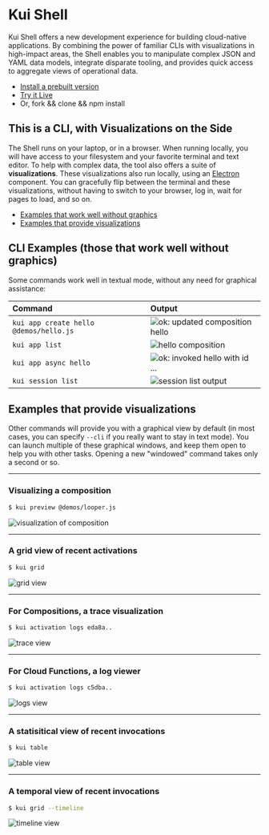 # Kui Shell

Kui Shell offers a new development experience for building
cloud-native applications. By combining the power of familiar CLIs
with visualizations in high-impact areas, the Shell enables you to
manipulate complex JSON and YAML data models, integrate disparate
tooling, and provides quick access to aggregate views of operational
data.

- [Install a prebuilt version](docs/installation.md)
- [Try it Live](https://hello.kui-shell.org/)
- Or, fork && clone && npm install

## This is a CLI, with Visualizations on the Side

The Shell runs on your laptop, or in a browser. When running locally,
you will have access to your filesystem and your favorite terminal and
text editor. To help with complex data, the tool also offers a suite
of **visualizations**. These visualizations also run locally, using an
[Electron](https://electronjs.org) component. You can gracefully flip
between the terminal and these visualizations, without having to
switch to your browser, log in, wait for pages to load, and so on.

- [Examples that work well without graphics](#cli-examples)
- [Examples that provide visualizations](#visualizations)

## CLI Examples (those that work well without graphics)<a name='cli-examples'></a>

Some commands work well in textual mode, without any need for
graphical assistance:

|Command                               | Output                        |
|:-------------------------------------|:------------------------------|
|`kui app create hello @demos/hello.js`|![ok: updated composition hello](https://ibm.box.com/shared/static/6mz8xvdw3wbldh7o111cuu7gnh1kwss4.png)|
|`kui app list`                        |![hello            composition](https://ibm.box.com/shared/static/w8m0jigs07bv59a7pl3lf3phwj27orwj.png)|
|`kui app async hello`                 |![ok: invoked hello with id ...](https://ibm.box.com/shared/static/b646dsiqylqv4b9wom6tj8xquitdkf27.png)|
|`kui session list`                    |![session list output](https://ibm.box.com/shared/static/hym083s3zt6oe1byyapxu0ap5xzhom37.png)|

## Examples that provide visualizations<a name='visualizations'></a>

Other commands will provide you with a graphical view by default (in
most cases, you can specify `--cli` if you really want to stay in text
mode). You can launch multiple of these graphical windows, and keep
them open to help you with other tasks. Opening a new "windowed"
command takes only a second or so.

<a name="preview"></a><a name="grid"></a>

--------------------------------------------
### Visualizing a composition

```bash
$ kui preview @demos/looper.js
```
![visualization of composition](https://ibm.box.com/shared/static/xantjhxwwm0zmp31kckh8s0fe07gawew.png)

--------------------------------------------
### A grid view of recent activations

```bash
$ kui grid
```
![grid view](https://ibm.box.com/shared/static/kzgsbdeou04twohdlbzp20fsdqhzb334.gif)

--------------------------------------------
### For Compositions, a trace visualization

```bash
$ kui activation logs eda8a..
```
![trace view](https://ibm.box.com/shared/static/1gga6iqforftnn3zdnz3dyj4875cp539.png)

--------------------------------------------
### For Cloud Functions, a log viewer

```bash
$ kui activation logs c5dba..
```
![logs view](https://ibm.box.com/shared/static/21668bkuw4925y35tydx7btjq2hor5mn.png)

--------------------------------------------
### A statisitical view of recent invocations

```bash
$ kui table
```
![table view](https://ibm.box.com/shared/static/zisacj7inozq2pamjun3suf8qxi6dvd2.png)

--------------------------------------------
### A temporal view of recent invocations

```bash
$ kui grid --timeline
```
![timeline view](https://ibm.box.com/shared/static/3iuczlken4geeknqkrt0pbrvk2sjlag0.png)
